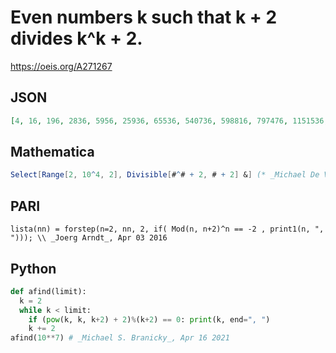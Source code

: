 # Even numbers k such that k \+ 2 divides k^k \+ 2\.
https://oeis.org/A271267
## JSON
```JSON
[4, 16, 196, 2836, 5956, 25936, 65536, 540736, 598816, 797476, 1151536, 3704416, 8095984, 11272276, 13362420, 21235696, 29640832, 31084096, 42913396, 49960912, 55137316, 70254724, 70836676, 81158416, 94618996, 111849956, 129275056, 150026176, 168267856, 169242676, 189796420, 192226516, 198464176, 208232116, 244553296, 246605776, 300018016, 318143296]
```
## Mathematica
```Mathematica
Select[Range[2, 10^4, 2], Divisible[#^# + 2, # + 2] &] (* _Michael De Vlieger_, Apr 03 2016 *)
```
## PARI
```PARI
lista(nn) = forstep(n=2, nn, 2, if( Mod(n, n+2)^n == -2 , print1(n, ", "))); \\ _Joerg Arndt_, Apr 03 2016
```
## Python
```Python
def afind(limit):
  k = 2
  while k < limit:
    if (pow(k, k, k+2) + 2)%(k+2) == 0: print(k, end=", ")
    k += 2
afind(10**7) # _Michael S. Branicky_, Apr 16 2021
```

